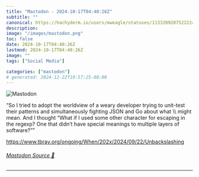 ```yaml
---
title: "Mastodon - 2024-10-17T04:40:26Z"
subtitle: ""
canonical: https://hachyderm.io/users/mweagle/statuses/113320920752222490
description:
image: "/images/mastodon.png"
toc: false
date: 2024-10-17T04:40:26Z
lastmod: 2024-10-17T04:40:26Z
image: ""
tags: ["Social Media"]

categories: ["mastodon"]
# generated: 2024-12-22T19:57:25-08:00
---
```

![Mastodon](/images/mastodon.png)

<p>“So I tried to adopt the worldview of a weary developer trying to unit-test their patterns and simultaneously fighting JSON and Go about what \\ might mean. And I thought “What if I used some other character for escaping in the regexp? One that didn’t have special meanings to multiple layers of software?””</p><p><a href="https://www.tbray.org/ongoing/When/202x/2024/09/22/Unbackslashing" target="_blank" rel="nofollow noopener noreferrer" translate="no"><span class="invisible">https://www.</span><span class="ellipsis">tbray.org/ongoing/When/202x/20</span><span class="invisible">24/09/22/Unbackslashing</span></a></p>


###### [Mastodon Source 🐘](https://hachyderm.io/@mweagle/113320920752222490)

___
